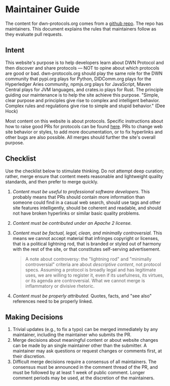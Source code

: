 # Maintainer Guide

The content for dwn-protocols.org comes from a [github
repo](https://github.com/benri-io/dwn-protocols). The repo has
maintainers. This document explains the rules that maintainers follow as they
evaluate pull requests.

## Intent

This website's purpose is to help developers learn about DWN Protocol and then
discover and share protocols &mdash; NOT to opine about which protocols are good
or bad. dwn-protocols.org should play the same role for the DWN community that
pypi.org plays for Python, DIDComm.org plays for the Hyperledger Aries
community, npmjs.org plays for JavaScript, Maven Central plays
for JVM languages, and crates.io plays for Rust. The principle guiding our
maintenance is to help the site achieve this purpose. "Simple, clear purpose and
principles give rise to complex and intelligent behavior. Complex rules and
regulations give rise to simple and stupid behavior." (Dee Hock)

Most content on this website is about protocols. Specific instructions about how
to raise good PRs for protocols can be found [here](pr-guide.md). PRs to change
web site behavior or styles, to add more documentation, or to fix hyperlinks and
other bugs are also possible. All merges should further the site's overall
purpose.

## Checklist

Use the checklist below to stimulate thinking. Do not attempt deep curation;
rather, merge ensure that content meets reasonable and lightweight quality
standards, and then prefer to merge quickly.

1. _Content must be useful to professional software developers_. This probably
   means that PRs should contain more information than someone could find in a
   casual web search, should use tags and other site features intelligently,
   should be coherent and readable, and should not have broken hyperlinks or
   similar basic quality problems.
2. _Content must be contributed under an Apache 2 license._
3. _Content must be factual, legal, clean, and minimally controversial._ This
   means we cannot accept material that infringes copyright or licenses, that is
   a political lightning rod, that is branded or styled out of harmony with the
   rest of the site, or that constitutes self-serving advertisement.

   > A note about controversy: the "lightning rod" and "minimally controversial"
   > criteria are about _descriptive content_, not protocol specs. Assuming a
   > protocol is broadly legal and has legitimate uses, we are willing to
   > register it, even if its usefulness, its virtues, or its agenda are
   > controversial. What we cannot merge is inflammatory or divisive rhetoric.

4. _Content must be properly attributed._ Quotes, facts, and "see also"
   references need to be properly linked.

## Making Decisions

1. Trivial updates (e.g., to fix a typo) can be merged immediately by any
   maintainer, including the maintainer who submits the PR.
2. Merge decisions about meaningful content or about website changes can be made
   by an single maintainer other than the submitter. A maintainer may ask
   questions or request changes or comments first, at their discretion.
3. Difficult merge decisions require a consensus of all maintainers. The
   consensus must be announced in the comment thread of the PR, and must be
   followed by at least 1 week of public comment. Longer comment periods may be
   used, at the discretion of the maintainers.
